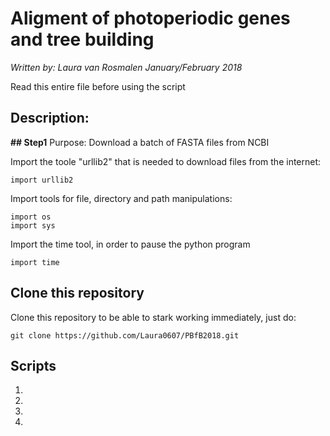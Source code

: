 # Aligment of photoperiodic genes and tree building 

*Written by: Laura van Rosmalen*
*January/February 2018*

Read this entire file before using the script

## Description:


**## Step1**
Purpose: Download a batch of FASTA files from NCBI

Import the toole "urllib2" that is needed to download files from the internet:
```
import urllib2
```

Import tools for file, directory and path manipulations:
```
import os
import sys
```

Import the time tool, in order to pause the python program
```
import time
```











## Clone this repository
Clone this repository to be able to stark working immediately, just do:

```
git clone https://github.com/Laura0607/PBfB2018.git
```

## Scripts

1.
2.
3.
4.





